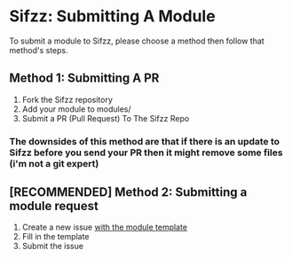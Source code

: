 # Sifzz: Submitting A Module
To submit a module to Sifzz, please choose a method then follow that method's steps.

## Method 1: Submitting A PR
1) Fork the Sifzz repository
2) Add your module to modules/
3) Submit a PR (Pull Request) To The Sifzz Repo
### The downsides of this method are that if there is an update to Sifzz before you send your PR then it might remove some files (i'm not a git expert)

## [RECOMMENDED] Method 2: Submitting a module request
1) Create a new issue [with the module template](https://github.com/SifzzLang/Sifzz/issues/new?template=module-request.yml)
2) Fill in the template
3) Submit the issue